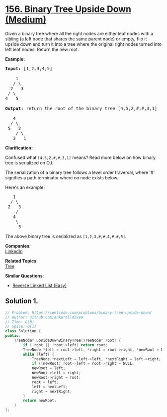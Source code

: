 # [156. Binary Tree Upside Down (Medium)](https://leetcode.com/problems/binary-tree-upside-down/)

<p>Given a binary tree where all the right nodes are either leaf nodes with a sibling (a left node that shares the same parent node) or empty, flip it upside down and turn it into a tree where the original right nodes turned into left leaf nodes. Return the new root.</p>

<p><strong>Example:</strong></p>

<pre><strong>Input: </strong>[1,2,3,4,5]

    1
   / \
  2   3
 / \
4   5

<strong>Output:</strong> return the root of the binary tree [4,5,2,#,#,3,1]

   4
  / \
 5   2
    / \
   3   1  
</pre>

<p><strong>Clarification:</strong></p>

<p>Confused what <code>[4,5,2,#,#,3,1<font face="monospace">]</font></code>&nbsp;means? Read more below on how binary tree is serialized on OJ.</p>

<p>The serialization of a binary tree follows a level order traversal, where '#' signifies a path terminator where no node exists below.</p>

<p>Here's an example:</p>

<pre>   1
  / \
 2   3
    /
   4
    \
     5
</pre>

<p>The above binary tree is serialized as <code>[1,2,3,#,#,4,#,#,5]</code>.</p>


**Companies**:  
[LinkedIn](https://leetcode.com/company/linkedin)

**Related Topics**:  
[Tree](https://leetcode.com/tag/tree/)

**Similar Questions**:
* [Reverse Linked List (Easy)](https://leetcode.com/problems/reverse-linked-list/)

## Solution 1.

```cpp
// Problem: https://leetcode.com/problems/binary-tree-upside-down/
// Author: github.com/ankuralld5999
// Time: O(N)
// Space: O(1)
class Solution {
public:
    TreeNode* upsideDownBinaryTree(TreeNode* root) {
        if (!root || !root->left) return root;
        TreeNode *left = root->left, *right = root->right, *newRoot = NULL;
        while (left) {
            TreeNode *nextLeft = left->left, *nextRight = left->right;
            if (!newRoot) root->left = root->right = NULL;
            newRoot = left;
            newRoot->left = right;
            newRoot->right = root;
            root = left;
            left = nextLeft;
            right = nextRight;
        }
        return newRoot;
    }
};
```
